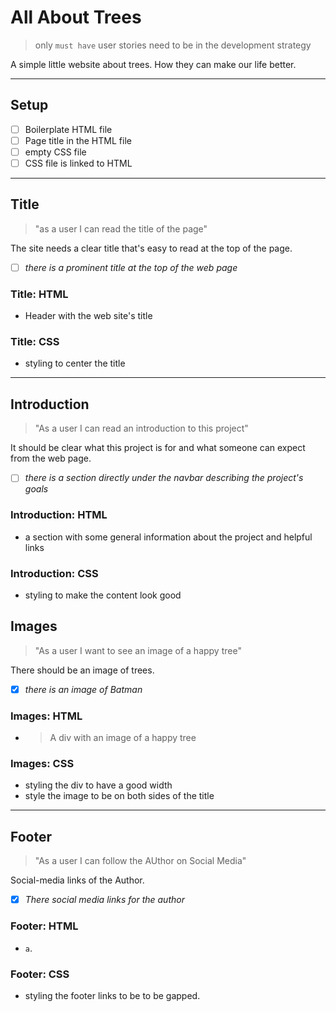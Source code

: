 # All About Trees

> only `must have` user stories need to be in the development strategy

A simple little website about trees. How they can make our life better.

---

## Setup

- [ ] Boilerplate HTML file
- [ ] Page title in the HTML file
- [ ] empty CSS file
- [ ] CSS file is linked to HTML

---

<!--
  all issues for this user story have a `for: site title` label

  this section can be copy-pasted into an issue on the project board

  you can add more labels to these issues (`html`, `css`, `documentation`, ...)
-->

<!-- issue title -->

## Title

<!-- user story -->

> "as a user I can read the title of the page"

<!-- detailed description -->

The site needs a clear title that's easy to read at the top of the page.

<!-- acceptance criteria -->

- [ ] _there is a prominent title at the top of the web page_

<!-- code you think you will need -->

### Title: HTML

- Header with the web site's title

### Title: CSS

- styling to center the title

---

## Introduction

> "As a user I can read an introduction to this project"

It should be clear what this project is for and what someone can expect from the
web page.

- [ ] _there is a section directly under the navbar describing the project's
      goals_

### Introduction: HTML

- a section with some general information about the project and helpful links

### Introduction: CSS

- styling to make the content look good

## Images

> "As a user I want to see an image of a happy tree"

There should be an image of trees.

- [x] _there is an image of Batman_

### Images: HTML

- > A div with an image of a happy tree

### Images: CSS

- styling the div to have a good width
- style the image to be on both sides of the title

---

## Footer

> "As a user I can follow the AUthor on Social Media"

Social-media links of the Author.

- [x] _There social media links for the author_

### Footer: HTML

- `a`.

### Footer: CSS

- styling the footer links to be to be gapped.
